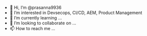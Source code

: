 - 👋 Hi, I’m @prasanna9936
- 👀 I’m interested in Devsecops, CI/CD, AEM, Product Management
- 🌱 I’m currently learning ...
- 💞️ I’m looking to collaborate on ...
- 📫 How to reach me ...

<!---
prasanna9936/prasanna9936 is a ✨ special ✨ repository because its `README.md` (this file) appears on your GitHub profile.
You can click the Preview link to take a look at your changes.
--->
